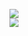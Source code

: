 [![](https://img.shields.io/badge/Made%20With-Github%20Spray-lightgrey.svg?style=for-the-badge&logo=github)](https://github.com/Annihil/github-spray#2000)  
[![](https://i.imgur.com/2DrTn0Z.gif)](https://github.com/Annihil/github-spray)